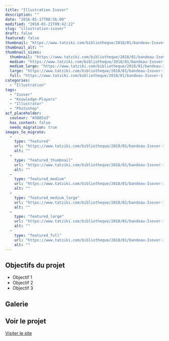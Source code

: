 ```yaml
---
title: "Illustration Isover"
description: ""
date: "2016-01-17T08:56:00"
modified: "2018-01-21T09:42:22"
slug: "illustration-isover"
draft: false
featured: false
thumbnail: "https://www.tatziki.com/bibliotheque/2018/01/bandeau-Isover-1.jpg"
thumbnail_alt: ""
thumbnail_sizes:
  thumbnail: "https://www.tatziki.com/bibliotheque/2018/01/bandeau-Isover-1-150x150.jpg"
  medium: "https://www.tatziki.com/bibliotheque/2018/01/bandeau-Isover-1-300x118.jpg"
  medium_large: "https://www.tatziki.com/bibliotheque/2018/01/bandeau-Isover-1-768x303.jpg"
  large: "https://www.tatziki.com/bibliotheque/2018/01/bandeau-Isover-1-1024x403.jpg"
  full: "https://www.tatziki.com/bibliotheque/2018/01/bandeau-Isover-1.jpg"
categories:
  - "Illustration"
tags:
  - "Isover"
  - "Knowledge-Players"
  - "Illustrator"
  - "Photoshop"
acf_placeholder:
  couleur: "#3085a3"
  has_content: false
  needs_migration: true
images_to_migrate:
  -
    type: "featured"
    url: "https://www.tatziki.com/bibliotheque/2018/01/bandeau-Isover-1.jpg"
    alt: ""
  -
    type: "featured_thumbnail"
    url: "https://www.tatziki.com/bibliotheque/2018/01/bandeau-Isover-1-150x150.jpg"
    alt: ""
  -
    type: "featured_medium"
    url: "https://www.tatziki.com/bibliotheque/2018/01/bandeau-Isover-1-300x118.jpg"
    alt: ""
  -
    type: "featured_medium_large"
    url: "https://www.tatziki.com/bibliotheque/2018/01/bandeau-Isover-1-768x303.jpg"
    alt: ""
  -
    type: "featured_large"
    url: "https://www.tatziki.com/bibliotheque/2018/01/bandeau-Isover-1-1024x403.jpg"
    alt: ""
  -
    type: "featured_full"
    url: "https://www.tatziki.com/bibliotheque/2018/01/bandeau-Isover-1.jpg"
    alt: ""
---
```


## Objectifs du projet

<!-- TODO: Ajouter les objectifs depuis ACF -->
- Objectif 1
- Objectif 2
- Objectif 3

## Galerie

<!-- TODO: Ajouter les images du projet -->

## Voir le projet

[Visiter le site](https://www.tatziki.com/illustration-isover/)
